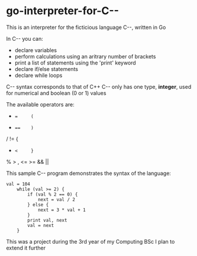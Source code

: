 # go-interpreter-for-C--

This is an interpreter for the ficticious language C--, written in Go

In C-- you can:

 - declare variables
 - perform calculations using an aritrary number of brackets
 - print a list of statements using the 'print' keyword
 - declare if/else statements
 - declare while loops
 
C-- syntax corresponds to that of C++
C-- only has one type, <b>integer</b>, used for numerical and boolean (0 or 1) values

The available operators are:

+     =     (
-     ==    )
/     !=    {
*     <     }
%     >     ,
      <=
      >=
      &&
      ||
      
This sample C-- program demonstrates the syntax of the language:

    val = 104
		while (val >= 2) {
			if (val % 2 == 0) {
				next = val / 2
			} else {
				next = 3 * val + 1
			}
			print val, next
			val = next
		}
 
This was a project during the 3rd year of my Computing BSc 
I plan to extend it further 
